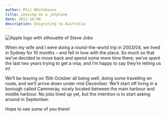 ```yaml
---
author: Phil Whitehouse
title: Leaving on a jetplane
date: 2011-10-06
description: Emigrating to Australia
---
```


![Apple logo with silhouette of Steve Jobs](/img/applelogo.webp)

When my wife and I were doing a round-the-world trip in 2003/04, we lived in Sydney for 10 months – and fell in love with the place. So much so that we’ve decided to move back and spend some more time there; we’ve spent the last two years trying to get a visa, and I’m happy to say they’re letting us in!

We’ll be leaving on 15th October all being well, doing some travelling en route, and we’ll arrive down under mid-December. We’ll start off living in a borough called Cammeray, nicely located between the main harbour and middle harbour. No jobs lined up yet, but the intention is to start asking around in September.

Hope to see some of you there!
